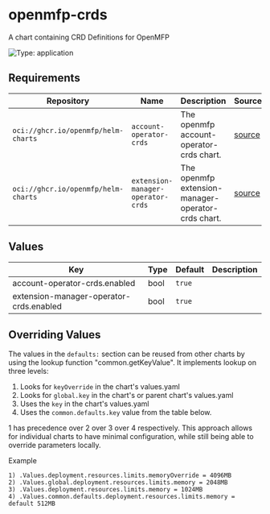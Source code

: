 # openmfp-crds

A chart containing CRD Definitions for OpenMFP

![Type: application](https://img.shields.io/badge/Type-application-informational?style=flat-square)

## Requirements

| Repository                          | Name                              | Description                                        | Sources                                                                                           |
| ----------------------------------- | --------------------------------- | -------------------------------------------------- | ------------------------------------------------------------------------------------------------- |
| `oci://ghcr.io/openmfp/helm-charts` | `account-operator-crds`           | The openmfp account-operator-crds chart.           | [source](https://github.com/openmfp/helm-charts/tree/main/charts/account-operator-crds)           |
| `oci://ghcr.io/openmfp/helm-charts` | `extension-manager-operator-crds` | The openmfp extension-manager-operator-crds chart. | [source](https://github.com/openmfp/helm-charts/tree/main/charts/extension-manager-operator-crds) |

## Values
| Key                                     | Type | Default | Description |
| --------------------------------------- | ---- | ------- | ----------- |
| account-operator-crds.enabled           | bool | `true`  |             |
| extension-manager-operator-crds.enabled | bool | `true`  |             |

## Overriding Values

The values in the `defaults:` section can be reused from other charts by using the lookup function "common.getKeyValue". It implements lookup on three levels:

1. Looks for `keyOverride` in the chart's values.yaml
2. Looks for `global.key` in the chart's or parent chart's values.yaml
3. Uses the `key` in the chart's values.yaml
4. Uses the `common.defaults.key` value from the table below.

1 has precedence over 2 over 3 over 4 respectively. This approach allows for individual charts to have minimal configuration, while still being able to override parameters locally.

Example
```
1) .Values.deployment.resources.limits.memoryOverride = 4096MB
2) .Values.global.deployment.resources.limits.memory = 2048MB
3) .Values.deployment.resources.limits.memory = 1024MB
4) .Values.common.defaults.deployment.resources.limits.memory = default 512MB
```
